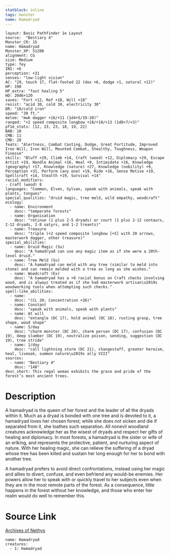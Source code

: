```yaml
---
statblock: inline
tags: monster
name: Hamadryad
---
```

```statblock
layout: Basic Pathfinder 1e Layout
source:  "Bestiary 4"
Monster_CR: 15
name: Hamadryad
Monster_XP: 51200
alignment: CG
size: Medium
type: fey
INI: +6
perception: +31
senses: "low-light vision"
AC: "29, touch 17, flat-footed 22 (dex +6, dodge +1, natural +12)"
HP: 190
HP_extra: "fast healing 5"
HD: 20d6+120
saves: "Fort +12, Ref +18, Will +18"
resist: "acid 30, cold 30, electricity 30"
DR: "10/cold iron"
speed: "30 ft."
melee: "mwk dagger +16/+11 (1d4+5/19-20)"
ranged: "+2 speed composite longbow +18/+18/+13 (1d8+7/×3)"
pf1e_stats: [12, 23, 23, 18, 19, 22]
BAB: 10
CMB: 11
CMD: 28
feats: "Alertness, Combat Casting, Dodge, Great Fortitude, Improved Iron Will, Iron Will, Mounted Combat, Stealthy, Toughness, Weapon Finesse"
skills: "Bluff +29, Climb +14, Craft (wood) +12, Diplomacy +29, Escape Artist +19, Handle Animal +16, Heal +9, Intimidate +16, Knowledge (geography) +17, Knowledge (nature) +27, Knowledge (nobility) +9, Perception +31, Perform (any one) +19, Ride +16, Sense Motive +19, Spellcraft +14, Stealth +19, Survival +14"
racial_modifiers:
- Craft (wood) 8
languages: "Common, Elven, Sylvan, speak with animals, speak with plants, tongues"
special_qualities: "druid magic, tree meld, wild empathy, woodcraft"
ecology:
  - name: Environment
    desc: "temperate forests"
  - name: Organisation
    desc: "retinue (1 plus 2-5 dryads) or court (1 plus 2-12 centaurs, 2-12 dryads, 2-8 satyrs, and 1-2 treants)"
  - name: Treasure
    desc: "triple (+2 speed composite longbow [+5] with 20 arrows, masterwork dagger, other treasure)"
special_abilities:
  - name: Druid Magic (Su)
    desc: "A hamadryad can use any magic item as if she were a 20th-level druid."
  - name: Tree Meld (Su)
    desc: "A hamadryad can meld with any tree (similar to meld into stone) and can remain melded with a tree as long as she wishes."
  - name: Woodcraft (Ex)
    desc: "A hamadryad has a +8 racial bonus on Craft checks involving wood, and is always treated as if she had masterwork artisan\u2019s woodworking tools when attempting such checks."
spell-like_abilities:
  - name:
    desc: "(CL 20; Concentration +26)"
  - name: Constant
    desc: "speak with animals, speak with plants"
  - name: At will
    desc: "entangle (DC 17), hold animal (DC 18), rusting grasp, tree shape, wood shape"
  - name: 5/day
    desc: "charm monster (DC 20), charm person (DC 17), confusion (DC 19), deep slumber (DC 19), neutralize poison, sending, suggestion (DC 19), tree stride"
  - name: 1/day
    desc: "call lightning storm (DC 21), changestaff, greater heroism, heal, liveoak, summon nature\u2019s ally VIII"
sources:
  - name: "Bestiary 4"
    desc: "148"
desc_short: This regal woman exhibits the grace and pride of the forest’s most ancient trees.
```
# Description
A hamadryad is the queen of her forest and the leader of all the dryads within it. Much as a dryad is bonded with one tree and is devoted to it, a hamadryad loves her chosen forest; while she does not sicken and die if separated from it, she loathes such separation. All nonevil woodland creatures acknowledge her as the wisest of dryads and respect her gifts of healing and diplomacy. In most forests, a hamadryad is the sister or wife of an erlking, and represents the protective, patient, and nurturing aspect of nature. With her healing magic, she can relieve the suffering of a dryad whose tree has been killed and sustain her long enough for her to bond with another tree.

A hamadryad prefers to avoid direct confrontations, instead using her magic and allies to divert, confuse, and even befriend any would-be enemies. Her powers allow her to speak with or quickly travel to her subjects even when they are in the most remote parts of the forest. As a consequence, little happens in the forest without her knowledge, and those who enter her realm would do well to remember this.
# Source Link
[Archives of Nethys](https://aonprd.com/MonsterDisplay.aspx?ItemName=Hamadryad)
```encounter-table
name: Hamadryad
creatures:
  - 1: Hamadryad
```
